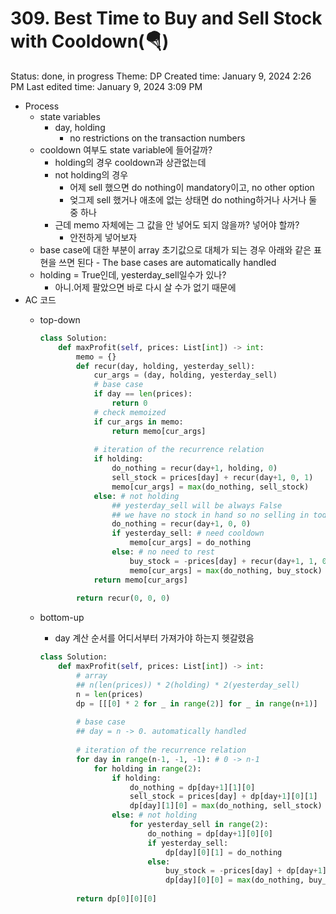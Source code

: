 # 309. Best Time to Buy and Sell Stock with Cooldown(🪂)

Status: done, in progress
Theme: DP
Created time: January 9, 2024 2:26 PM
Last edited time: January 9, 2024 3:09 PM

- Process
    - state variables
        - day, holding
            - no restrictions on the transaction numbers
    - cooldown 여부도 state variable에 들어갈까?
        - holding의 경우 cooldown과 상관없는데
        - not holding의 경우
            - 어제 sell 했으면 do nothing이 mandatory이고, no other option
            - 엊그제 sell 했거나 애초에 없는 상태면 do nothing하거나 사거나 둘 중 하나
        - 근데 memo 자체에는 그 값을 안 넣어도 되지 않을까? 넣어야 할까?
            - 안전하게 넣어보자
    - base case에 대한 부분이 array 초기값으로 대체가 되는 경우 아래와 같은 표현을 쓰면 된다 - The base cases are automatically handled
    - holding = True인데, yesterday_sell일수가 있나?
        - 아니.어제 팔았으면 바로 다시 살 수가 없기 때문에
- AC 코드
    - top-down
        
        ```python
        class Solution:
            def maxProfit(self, prices: List[int]) -> int:
                memo = {}
                def recur(day, holding, yesterday_sell):
                    cur_args = (day, holding, yesterday_sell)
                    # base case
                    if day == len(prices):
                        return 0 
                    # check memoized 
                    if cur_args in memo:
                        return memo[cur_args]
                    
                    # iteration of the recurrence relation
                    if holding: 
                        do_nothing = recur(day+1, holding, 0)
                        sell_stock = prices[day] + recur(day+1, 0, 1)
                        memo[cur_args] = max(do_nothing, sell_stock)
                    else: # not holding
                        ## yesterday_sell will be always False
                        ## we have no stock in hand so no selling in today
                        do_nothing = recur(day+1, 0, 0)
                        if yesterday_sell: # need cooldown 
                            memo[cur_args] = do_nothing
                        else: # no need to rest
                            buy_stock = -prices[day] + recur(day+1, 1, 0)
                            memo[cur_args] = max(do_nothing, buy_stock)
                    return memo[cur_args]
                    
                return recur(0, 0, 0)
        ```
        
    - bottom-up
        - day 계산 순서를 어디서부터 가져가야 하는지 헷갈렸음
        
        ```python
        class Solution:
            def maxProfit(self, prices: List[int]) -> int:
                # array
                ## n(len(prices)) * 2(holding) * 2(yesterday_sell)
                n = len(prices)
                dp = [[[0] * 2 for _ in range(2)] for _ in range(n+1)]
                
                # base case
                ## day = n -> 0. automatically handled
                
                # iteration of the recurrence relation
                for day in range(n-1, -1, -1): # 0 -> n-1
                    for holding in range(2):
                        if holding:
                            do_nothing = dp[day+1][1][0]
                            sell_stock = prices[day] + dp[day+1][0][1]
                            dp[day][1][0] = max(do_nothing, sell_stock)
                        else: # not holding
                            for yesterday_sell in range(2):
                                do_nothing = dp[day+1][0][0]
                                if yesterday_sell:
                                    dp[day][0][1] = do_nothing
                                else:
                                    buy_stock = -prices[day] + dp[day+1][1][0]
                                    dp[day][0][0] = max(do_nothing, buy_stock)
                
                return dp[0][0][0]
        ```